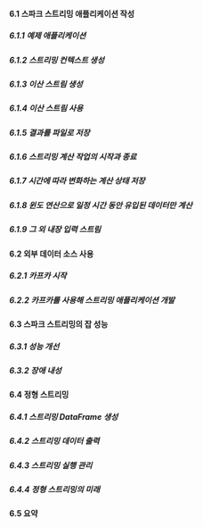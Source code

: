 #### 6.1 스파크 스트리밍 애플리케이션 작성
##### 6.1.1 예제 애플리케이션
##### 6.1.2 스트리밍 컨텍스트 생성
##### 6.1.3 이산 스트림 생성
##### 6.1.4 이산 스트림 사용
##### 6.1.5 결과를 파일로 저장
##### 6.1.6 스트리밍 계산 작업의 시작과 종료
##### 6.1.7 시간에 따라 변화하는 계산 상태 저장
##### 6.1.8 윈도 연산으로 일정 시간 동안 유입된 데이터만 계산
##### 6.1.9 그 외 내장 입력 스트림

#### 6.2 외부 데이터 소스 사용
##### 6.2.1 카프카 시작
##### 6.2.2 카프카를 사용해 스트리밍 애플리케이션 개발

#### 6.3 스파크 스트리밍의 잡 성능
##### 6.3.1 성능 개선
##### 6.3.2 장애 내성

#### 6.4 정형 스트리밍
##### 6.4.1 스트리밍 DataFrame 생성
##### 6.4.2 스트리밍 데이터 출력
##### 6.4.3 스트리밍 실행 관리
##### 6.4.4 정형 스트리밍의 미래

#### 6.5 요약